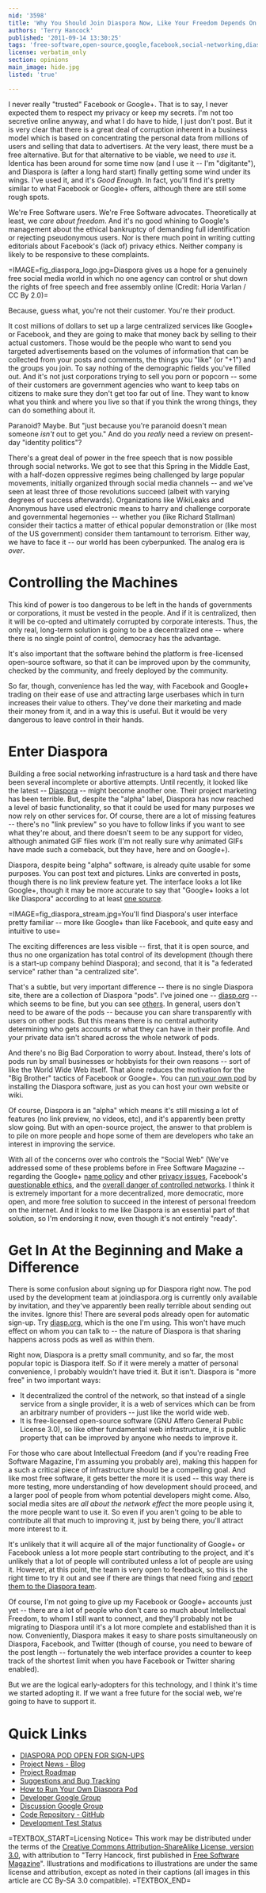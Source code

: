 ```yaml
---
nid: '3598'
title: 'Why You Should Join Diaspora Now, Like Your Freedom Depends On It'
authors: 'Terry Hancock'
published: '2011-09-14 13:30:25'
tags: 'free-software,open-source,google,facebook,social-networking,diaspora'
license: verbatim_only
section: opinions
main_image: hide.jpg
listed: 'true'

---
```

I never really "trusted" Facebook or Google+. That is to say, I never expected them to respect my privacy or keep my secrets. I'm not too secretive online anyway, and what I do have to hide, I just don't post.  But it is very clear that there is a great deal of corruption inherent in a business model which is based on concentrating the personal data from millions of users and selling that data to advertisers. At the very least, there must be a free alternative. But for that alternative to be viable, we need to _use_ it. Identica has been around for some time now (and I use it -- I'm "digitante"), and Diaspora is (after a long hard start) finally getting some wind under its wings. I've used it, and it's _Good Enough_. In fact, you'll find it's pretty similar to what Facebook or Google+ offers, although there are still some rough spots.

<!--break-->

We're Free Software users. We're Free Software advocates. Theoretically at least, we _care about freedom_. And it's no good whining to Google's management about the ethical bankruptcy of demanding full identification or rejecting pseudonymous users. Nor is there much point in writing cutting editorials about Facebook's (lack of) privacy ethics. Neither company is likely to be responsive to these complaints.

=IMAGE=fig_diaspora_logo.jpg=Diaspora gives us a hope for a genuinely free social media world in which no one agency can control or shut down the rights of free speech and free assembly online (Credit: Horia Varlan / CC By 2.0)=

Because, guess what, you're not their customer. You're their product.

It cost millions of dollars to set up a large centralized services like Google+ or Facebook, and they are going to make that money back by selling to their actual customers. Those would be the people who want to send you targeted advertisements based on the volumes of information that can be collected from your posts and comments, the things you "like" (or "+1") and the groups you join. To say nothing of the demographic fields you've filled out. And it's not just corporations trying to sell you porn or popcorn -- some of their customers are government agencies who want to keep tabs on citizens to make sure they don't get too far out of line. They want to know what you think and where you live so that if you think the wrong things, they can do something about it.

Paranoid? Maybe. But "just because you're paranoid doesn't mean someone _isn't_ out to get you." And do you _really_ need a review on present-day "identity politics"?

There's a great deal of power in the free speech that is now possible through social networks. We got to see that this Spring in the Middle East, with a half-dozen oppressive regimes being challenged by large popular movements, initially organized through social media channels -- and we've seen at least three of those revolutions succeed (albeit with varying degrees of success afterwards). Organizations like WikiLeaks and Anonymous have used electronic means to harry and challenge corporate and governmental hegemonies -- whether you (like Richard Stallman) consider their tactics a matter of ethical popular demonstration or (like most of the US government) consider them tantamount to terrorism. Either way, we have to face it -- our world has been cyberpunked. The analog era is _over_.

# Controlling the Machines

This kind of power is too dangerous to be left in the hands of governments or corporations, it must be vested in the people. And if it is centralized, then it will be co-opted and ultimately corrupted by corporate interests. Thus, the only real, long-term solution is going to be a decentralized one -- where there is no single point of control, democracy has the advantage.

It's also important that the software behind the platform is free-licensed open-source software, so that it can be improved upon by the community, checked by the community, and freely deployed by the community.

So far, though, convenience has led the way, with Facebook and Google+ trading on their ease of use and attracting large userbases which in turn increases their value to others. They've done their marketing and made their money from it, and in a way this is useful. But it would be very dangerous to leave control in their hands.

# Enter Diaspora

Building a free social networking infrastructure is a hard task and there have been several incomplete or abortive attempts. Until recently, it looked like the latest -- [Diaspora](https://joindiaspora.com) -- might become another one. Their project marketing has been terrible. But, despite the "alpha" label, Diaspora has now reached a level of basic functionality, so that it could be used for many purposes we now rely on other services for. Of course, there are a lot of missing features -- there's no "link preview" so you have to follow links if you want to see what they're about, and there doesn't seem to be any support for video, although animated GIF files work (I'm not really sure why animated GIFs have made such a comeback, but they have, here and on Google+).

Diaspora, despite being "alpha" software, is already quite usable for some purposes. You can post text and pictures. Links are converted in posts, though there is no link preview feature yet. The interface looks a lot like Google+, though it may be more accurate to say that "Google+ looks a lot like Diaspora" according to at least [one source](http://hayesandgrey.co.uk/16.html).

=IMAGE=fig_diaspora_stream.jpg=You'll find Diaspora's user interface pretty familiar -- more like Google+ than like Facebook, and quite easy and intuitive to use=

The exciting differences are less visible -- first, that it is open source, and thus no one organization has total control of its development (though there is a start-up company behind Diaspora); and second, that it is "a federated service" rather than "a centralized site".

That's a subtle, but very important difference -- there is no single Diaspora site, there are a collection of Diaspora "pods". I've joined one -- [diasp.org](http://diasp.org) -- which seems to be fine, but you can see [others](http://podupti.me). In general, users don't need to be aware of the pods -- because you can share transparently with users on other pods. But this means there is no central authority determining who gets accounts or what they can have in their profile. And your private data isn't shared across the whole network of pods.

And there's no Big Bad Corporation to worry about. Instead, there's lots of pods run by small businesses or hobbyists for their own reasons -- sort of like the World Wide Web itself.  That alone reduces the motivation for the "Big Brother" tactics of Facebook or Google+. You can [run your own pod](https://github.com/diaspora/diaspora/wiki/Installing-and-Running-Diaspora) by installing the Diaspora software, just as you can host your own website or wiki.

Of course, Diaspora is an "alpha" which means it's still missing a lot of features (no link preview, no videos, etc), and it's apparently been pretty slow going. But with an open-source project, the answer to that problem is to pile on more people and hope some of them are developers who take an interest in improving the service.

With all of the concerns over who controls the "Social Web" (We've addressed some of these problems before in Free Software Magazine -- regarding the Google+ [name policy](http://www.freesoftwaremagazine.com/columns/googles_real_name_policy_or_why_you_are_product) and other [privacy issues](http://www.freesoftwaremagazine.com/columns/google_and_privacy_open_letter_sergey_brin_larry_page_matt_cutts_vic_gundotra), Facebook's [questionable ethics](http://www.freesoftwaremagazine.com/columns/facebook_and_social_networking_tim_berners_lee_closes_stable_door_after_horse_has_bo), and the [overall danger of controlled networks](http://www.freesoftwaremagazine.com/columns/wikileaks_first_full_scale_pitched_battle_between_government_and_open_web).  I think it is extremely important for a more decentralized, more democratic, more open, and more free solution to succeed in the interest of personal freedom on the internet. And it looks to me like Diaspora is an essential part of that solution, so I'm endorsing it now, even though it's not entirely "ready".

# Get In At the Beginning and Make a Difference

There is some confusion about signing up for Diaspora right now. The pod used by the development team at joindiaspora.org is currently only available by invitation, and they've apparently been really terrible about sending out the invites. Ignore this! There are several pods already open for automatic sign-up. Try [diasp.org](http://diasp.org), which is the one I'm using. This won't have much effect on whom you can talk to -- the nature of Diaspora is that sharing happens across pods as well as within them.

Right now, Diaspora is a pretty small community, and so far, the most popular topic is Diaspora itelf. So if it were merely a matter of personal convenience, I probably wouldn't have tried it. But it isn't. Diaspora is "more free" in two important ways:

* It decentralized the control of the network, so that instead of a single service from a single provider, it is a web of services which can be from an arbitrary number of providers -- just like the world wide web.
* It is free-licensed open-source software (GNU Affero General Public License 3.0), so like other fundamental web infrastructure, it is public property that can be improved by anyone who needs to improve it.

For those who care about Intellectual Freedom (and if you're reading Free Software Magazine, I'm assuming you probably are), making this happen for a such a critical piece of infrastructure should be a compelling goal. And like most free software, it gets better the more it is used -- this way there is more testing, more understanding of how development should proceed, and a larger pool of people from whom potential developers might come. Also, social media sites are _all about the network effect_ the more people using it, the more people want to use it. So even if you aren't going to be able to contribute all that much to improving it, just by being there, you'll attract more interest to it.

It's unlikely that it will acquire all of the major functionality of Google+ or Facebook unless a lot more people start contributing to the project, and it's unlikely that a lot of people will contributed unless a lot of people are using it. However, at this point, the team is very open to feedback, so this is the right time to try it out and see if there are things that need fixing and [report them to the Diaspora team](http://getsatisfaction.com/diaspora).

Of course, I'm not going to give up my Facebook or Google+ accounts just yet -- there are a lot of people who don't care so much about Intellectual Freedom, to whom I still want to connect, and they'll probably not be migrating to Diaspora until it's a lot more complete and established than it is now. Conveniently, Diaspora makes it easy to share posts simultaneously on Diaspora, Facebook, and Twitter (though of course, you need to beware of the post length -- fortunately the web interface provides a counter to keep track of the shortest limit when you have Facebook or Twitter sharing enabled).

But we are the logical early-adopters for this technology, and I think it's time we started adopting it. If we want a free future for the social web, we're going to have to support it.

# Quick Links

* [DIASPORA POD OPEN FOR SIGN-UPS](http://diasp.org)
* [Project News - Blog](http://blog.joindiaspora.com/)
* [Project Roadmap](https://github.com/diaspora/diaspora/wiki/Roadmap)
* [Suggestions and Bug Tracking](http://getsatisfaction.com/diaspora)
* [How to Run Your Own Diaspora Pod](https://github.com/diaspora/diaspora/wiki/Installing-and-Running-Diaspora)
* [Developer Google Group](http://groups.google.com/group/diaspora-dev)
* [Discussion Google Group](http://groups.google.com/group/diaspora-discuss)
* [Code Repository - GitHub](https://github.com/diaspora/diaspora)
* [Development Test Status](http://ci.joindiaspora.com/)

=TEXTBOX_START=Licensing Notice=
This work may be distributed under the terms of the [Creative Commons Attribution-ShareAlike License, version 3.0](http://creativecommons.org/licenses/by-sa/3.0), with attribution to "Terry Hancock, first published in [Free Software Magazine](http://www.freesoftwaremagazine.com)". Illustrations and modifications to illustrations are under the same license and attribution, except as noted in their captions (all images in this article are CC By-SA 3.0 compatible).
=TEXTBOX_END=
